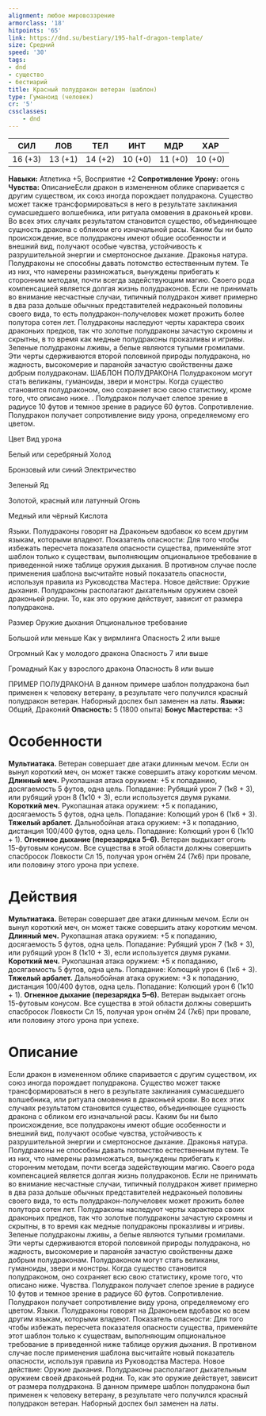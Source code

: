 ```yaml
---
alignment: любое мировоззрение
armorclass: '18'
hitpoints: '65'
link: https://dnd.su/bestiary/195-half-dragon-template/
size: Средний
speed: '30'
tags:
- dnd
- существо
- бестиарий
title: Красный полудракон ветеран (шаблон)
type: Гуманоид (человек)
cr: '5'
cssclasses:
    - dnd
---
```



| СИЛ | ЛОВ | ТЕЛ | ИНТ | МДР | ХАР |
|---|---|---|---|---|---|
| 16 (+3) | 13 (+1) | 14 (+2) | 10 (+0) | 11 (+0) | 10 (+0) |
**Навыки:** Атлетика +5, Восприятие +2
**Сопротивление Урону:** огонь
**Чувства:** ОписаниеЕсли дракон в измененном облике спаривается с другим существом, их союз иногда порождает полудракона. Существо может также трансформироваться в него в результате заклинания сумасшедшего волшебника, или ритуала омовения в драконьей крови. Во всех этих случаях результатом становится существо, объединяющее сущность дракона с обликом его изначальной расы. Каким бы ни было происхождение, все полудраконы имеют общие особенности и внешний вид, получают особые чувства, устойчивость к разрушительной энергии и смертоносное дыхание.
Драконья натура. Полудраконы не способны давать потомство естественным путем. Те из них, что намерены размножаться, вынуждены прибегать к сторонним методам, почти всегда задействующим магию. Своего рода компенсацией является долгая жизнь полудраконов. Если не принимать во внимание несчастные случаи, типичный полудракон живет примерно в два раза дольше обычных представителей недраконьей половины своего вида, то есть полудракон-получеловек может прожить более полутора сотен лет.
Полудраконы наследуют черты характера своих драконьих предков, так что золотые полудраконы зачастую скромны и скрытны, в то время как медные полудраконы проказливы и игривы. Зеленые полудраконы лживы, а белые являются тупыми громилами. Эти черты сдерживаются второй половиной природы полудракона, но жадность, высокомерие и паранойя зачастую свойственны даже добрым полудраконам.
ШАБЛОН ПОЛУДРАКОНА
Полудраконом могут стать великаны, гуманоиды, звери и монстры. Когда существо становится полудраконом, оно сохраняет всю свою статистику, кроме того, что описано ниже.
. Полудракон получает слепое зрение в радиусе 10 футов и темное зрение в радиусе 60 футов.
Сопротивление. Полудракон получает сопротивление виду урона, определяемому его цветом.


Цвет
Вид урона


Белый или серебряный 
Холод


Бронзовый или синий
Электричество


Зеленый
Яд


Золотой, красный или латунный 
Огонь


Медный или чёрный
Кислота



Языки. Полудраконы говорят на Драконьем вдобавок ко всем другим языкам, которыми владеют.
Показатель опасности: Для того чтобы избежать пересчета показателя опасности существа, применяйте этот шаблон только к существам, выполняющим опциональное требование в приведенной ниже таблице оружия дыхания. В противном случае после применения шаблона высчитайте новый показатель опасности, используя правила из Руководства Мастера.
Новое действие: Оружие дыхания. Полудраконы располагают дыхательным оружием своей драконьей родни. То, как это оружие действует, зависит от размера полудракона.


Размер
Оружие дыхания
Опциональное требование


Большой или меньше
Как у вирмлинга
Опасность 2 или выше


Огромный
Как у молодого дракона
Опасность 7 или выше


Громадный
Как у взрослого дракона
Опасность 8 или выше



ПРИМЕР ПОЛУДРАКОНА
В данном примере шаблон полудракона был применен к человеку ветерану, в результате чего получился красный полудракон ветеран. Наборный доспех был заменен на латы.
**Языки:** Общий, Драконий
**Опасность:** 5 (1800 опыта)
**Бонус Мастерства:** +3


# Особенности
**Мультиатака.** Ветеран совершает две атаки длинным мечом. Если он вынул короткий меч, он может также совершить атаку коротким мечом.
**Длинный меч.** Рукопашная атака оружием: +5 к попаданию, досягаемость 5 футов, одна цель. Попадание: Рубящий урон 7 (1к8 + 3), или рубящий урон 8 (1к10 + 3), если используется двумя руками.
**Короткий меч.** Рукопашная атака оружием: +5 к попаданию, досягаемость 5 футов, одна цель. Попадание: Колющий урон 6 (1к6 + 3).
**Тяжелый арбалет.** Дальнобойная атака оружием: +3 к попаданию, дистанция 100/400 футов, одна цель. Попадание: Колющий урон 6 (1к10 + 1).
**Огненное дыхание (перезарядка 5–6).** Ветеран выдыхает огонь 15-футовым конусом. Все существа в этой области должны совершить спасбросок Ловкости Сл 15, получая урон огнём 24 (7к6) при провале, или половину этого урона при успехе.


# Действия
**Мультиатака.** Ветеран совершает две атаки длинным мечом. Если он вынул короткий меч, он может также совершить атаку коротким мечом.
**Длинный меч.** Рукопашная атака оружием: +5 к попаданию, досягаемость 5 футов, одна цель. Попадание: Рубящий урон 7 (1к8 + 3), или рубящий урон 8 (1к10 + 3), если используется двумя руками.
**Короткий меч.** Рукопашная атака оружием: +5 к попаданию, досягаемость 5 футов, одна цель. Попадание: Колющий урон 6 (1к6 + 3).
**Тяжелый арбалет.** Дальнобойная атака оружием: +3 к попаданию, дистанция 100/400 футов, одна цель. Попадание: Колющий урон 6 (1к10 + 1).
**Огненное дыхание (перезарядка 5–6).** Ветеран выдыхает огонь 15-футовым конусом. Все существа в этой области должны совершить спасбросок Ловкости Сл 15, получая урон огнём 24 (7к6) при провале, или половину этого урона при успехе.


# Описание
Если дракон в измененном облике спаривается с другим существом, их союз иногда порождает полудракона. Существо может также трансформироваться в него в результате заклинания сумасшедшего волшебника, или ритуала омовения в драконьей крови. Во всех этих случаях результатом становится существо, объединяющее сущность дракона с обликом его изначальной расы. Каким бы ни было происхождение, все полудраконы имеют общие особенности и внешний вид, получают особые чувства, устойчивость к разрушительной энергии и смертоносное дыхание. Драконья натура. Полудраконы не способны давать потомство естественным путем. Те из них, что намерены размножаться, вынуждены прибегать к сторонним методам, почти всегда задействующим магию. Своего рода компенсацией является долгая жизнь полудраконов. Если не принимать во внимание несчастные случаи, типичный полудракон живет примерно в два раза дольше обычных представителей недраконьей половины своего вида, то есть полудракон-получеловек может прожить более полутора сотен лет. Полудраконы наследуют черты характера своих драконьих предков, так что золотые полудраконы зачастую скромны и скрытны, в то время как медные полудраконы проказливы и игривы. Зеленые полудраконы лживы, а белые являются тупыми громилами. Эти черты сдерживаются второй половиной природы полудракона, но жадность, высокомерие и паранойя зачастую свойственны даже добрым полудраконам. Полудраконом могут стать великаны, гуманоиды, звери и монстры. Когда существо становится полудраконом, оно сохраняет всю свою статистику, кроме того, что описано ниже. Чувства. Полудракон получает слепое зрение в радиусе 10 футов и темное зрение в радиусе 60 футов. Сопротивление. Полудракон получает сопротивление виду урона, определяемому его цветом. Языки. Полудраконы говорят на Драконьем вдобавок ко всем другим языкам, которыми владеют. Показатель опасности: Для того чтобы избежать пересчета показателя опасности существа, применяйте этот шаблон только к существам, выполняющим опциональное требование в приведенной ниже таблице оружия дыхания. В противном случае после применения шаблона высчитайте новый показатель опасности, используя правила из Руководства Мастера. Новое действие: Оружие дыхания. Полудраконы располагают дыхательным оружием своей драконьей родни. То, как это оружие действует, зависит от размера полудракона. В данном примере шаблон полудракона был применен к человеку ветерану, в результате чего получился красный полудракон ветеран. Наборный доспех был заменен на латы.